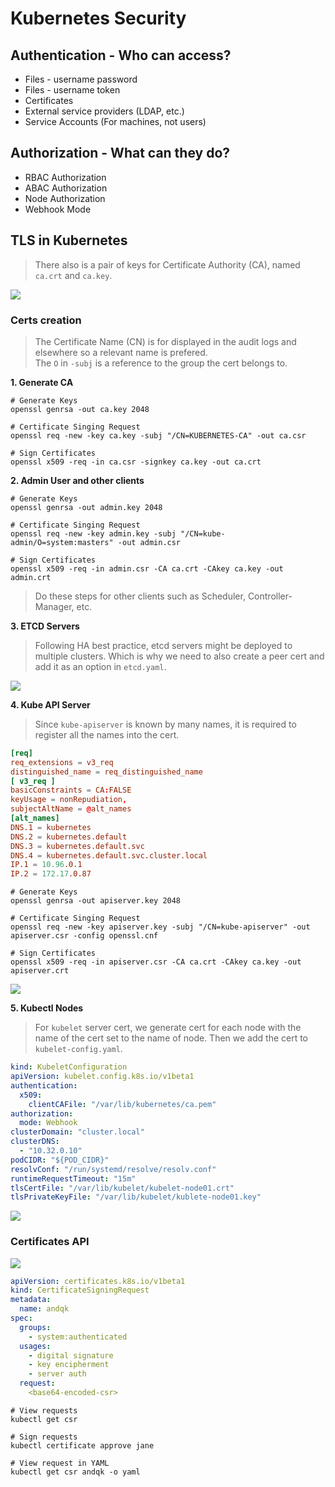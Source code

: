 # Kubernetes Security

## Authentication - Who can access?

- Files - username password
- Files - username token
- Certificates
- External service providers (LDAP, etc.)
- Service Accounts (For machines, not users)

## Authorization - What can they do?

- RBAC Authorization
- ABAC Authorization
- Node Authorization
- Webhook Mode

## TLS in Kubernetes

> There also is a pair of keys for Certificate Authority (CA), named `ca.crt` and `ca.key`.

![](./images/k8s-certs.png)

### Certs creation

> The Certificate Name (CN) is for displayed in the audit logs and elsewhere so a relevant name is prefered. <br>
> The `O` in `-subj` is a reference to the group the cert belongs to.

<b>1. Generate CA</b>

```
# Generate Keys
openssl genrsa -out ca.key 2048

# Certificate Singing Request
openssl req -new -key ca.key -subj "/CN=KUBERNETES-CA" -out ca.csr

# Sign Certificates
openssl x509 -req -in ca.csr -signkey ca.key -out ca.crt
```

<b>2. Admin User and other clients</b>

```
# Generate Keys
openssl genrsa -out admin.key 2048

# Certificate Singing Request
openssl req -new -key admin.key -subj "/CN=kube-admin/O=system:masters" -out admin.csr

# Sign Certificates
openssl x509 -req -in admin.csr -CA ca.crt -CAkey ca.key -out admin.crt
```

> Do these steps for other clients such as Scheduler, Controller-Manager, etc.

<b>3. ETCD Servers</b>

> Following HA best practice, etcd servers might be deployed to multiple clusters. Which is why we need to also create a peer cert and add it as an option in `etcd.yaml`.

![](./images/etcd-server-cert.png)

<b>4. Kube API Server</b>

> Since `kube-apiserver` is known by many names, it is required to register all the names into the cert.

``` openssl.cnf
[req]
req_extensions = v3_req
distinguished_name = req_distinguished_name
[ v3_req ]
basicConstraints = CA:FALSE
keyUsage = nonRepudiation,
subjectAltName = @alt_names
[alt_names]
DNS.1 = kubernetes
DNS.2 = kubernetes.default
DNS.3 = kubernetes.default.svc
DNS.4 = kubernetes.default.svc.cluster.local
IP.1 = 10.96.0.1
IP.2 = 172.17.0.87
```

```
# Generate Keys
openssl genrsa -out apiserver.key 2048

# Certificate Singing Request
openssl req -new -key apiserver.key -subj "/CN=kube-apiserver" -out apiserver.csr -config openssl.cnf

# Sign Certificates
openssl x509 -req -in apiserver.csr -CA ca.crt -CAkey ca.key -out apiserver.crt
```

![](./images/kube-apiserver-cert-options.png)

<b>5. Kubectl Nodes</b>

> For `kubelet` server cert, we generate cert for each node with the name of the cert set to the name of node. Then we add the cert to `kubelet-config.yaml`.

``` kubelet-config.yaml
kind: KubeletConfiguration
apiVersion: kubelet.config.k8s.io/v1beta1
authentication:
  x509:
    clientCAFile: "/var/lib/kubernetes/ca.pem"
authorization:
  mode: Webhook
clusterDomain: "cluster.local"
clusterDNS: 
  - "10.32.0.10"
podCIDR: "${POD_CIDR}"
resolvConf: "/run/systemd/resolve/resolv.conf"
runtimeRequestTimeout: "15m"
tlsCertFile: "/var/lib/kubelet/kubelet-node01.crt"
tlsPrivateKeyFile: "/var/lib/kubelet/kublete-node01.key"
```

![](./images/kubelet-client-cert.png)

### Certificates API

![](./images/cert-api.png)

``` someone-csr.yaml
apiVersion: certificates.k8s.io/v1beta1
kind: CertificateSigningRequest
metadata:
  name: andqk
spec:
  groups:
    - system:authenticated
  usages:
    - digital signature
    - key encipherment
    - server auth
  request:
    <base64-encoded-csr>
```

```
# View requests
kubectl get csr

# Sign requests
kubectl certificate approve jane

# View request in YAML
kubectl get csr andqk -o yaml
```
